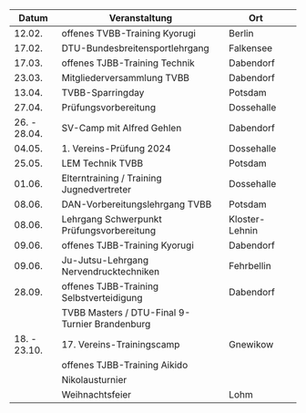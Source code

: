 | Datum        | Veranstaltung                                  | Ort          |     |
| ------------ | ---------------------------------------------- | ------------ | --- |
| 12.02.       | offenes TVBB-Training Kyorugi                  | Berlin       |     |
| 17.02.       | DTU-Bundesbreitensportlehrgang                 | Falkensee    |     |
| 17.03.       | offenes TJBB-Training Technik                  | Dabendorf    |     |
| 23.03.       | Mitgliederversammlung TVBB                     | Dabendorf    |     |
| 13.04.       | TVBB-Sparringday                               | Potsdam      |     |
| 27.04.       | Prüfungsvorbereitung                           | Dossehalle   |     |
| 26. - 28.04. | SV-Camp mit Alfred Gehlen                      | Dabendorf    |     |
| 04.05.       | 1. Vereins-Prüfung 2024                        | Dossehalle   |     |
| 25.05.       | LEM Technik TVBB                               | Potsdam      |     |
| 01.06.       | Elterntraining / Training Jugnedvertreter      | Dossehalle   |     |
| 08.06.       | DAN-Vorbereitungslehrgang TVBB                 | Potsdam      |     |
| 08.06.       | Lehrgang Schwerpunkt Prüfungsvorbereitung      | Kloster-Lehnin|     |
| 09.06.       | offenes TJBB-Training Kyorugi                  | Dabendorf    |     |
| 09.06.       | Ju-Jutsu-Lehrgang Nervendrucktechniken         | Fehrbellin   |     |
| 28.09.       | offenes TJBB-Training Selbstverteidigung       | Dabendorf    |     |
|              | TVBB Masters / DTU-Final 9-Turnier Brandenburg |              |     |
| 18. - 23.10. | 17. Vereins-Trainingscamp                      | Gnewikow     |     |
|              | offenes TJBB-Training Aikido                   |              |     |
|              | Nikolausturnier                                |              |     |
|              | Weihnachtsfeier                                | Lohm         |     |

